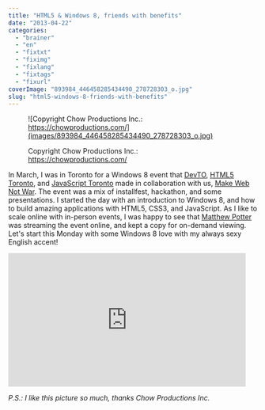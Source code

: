 ```yaml
---
title: "HTML5 & Windows 8, friends with benefits"
date: "2013-04-22"
categories: 
  - "brainer"
  - "en"
  - "fixtxt"
  - "fiximg"
  - "fixlang"
  - "fixtags"
  - "fixurl"
coverImage: "893984_446458285434490_278728303_o.jpg"
slug: "html5-windows-8-friends-with-benefits"
---
```


<figure>

![Copyright Chow Productions Inc.: https://chowproductions.com/](images/893984_446458285434490_278728303_o.jpg)

<figcaption>

Copyright Chow Productions Inc.: https://chowproductions.com/

</figcaption>

</figure>

In March, I was in Toronto for a Windows 8 event that [DevTO](https://www.devto.ca/), [HTML5 Toronto](http://htmltoronto.ca/), and [JavaScript Toronto](https://www.meetup.com/torontojs/) made in collaboration with us, [Make Web Not War](https://www.webnotwar.ca/). The event was a mix of installfest, hackathon, and some presentations. I started the day with an introduction to Windows 8, and how to build amazing applications with HTML5, CSS3, and JavaScript. As I like to scale online with in-person events, I was happy to see that [Matthew Potter](https://twitter.com/AskMP) was streaming the event online, and kept a copy for on-demand viewing. Let's start this Monday with some Windows 8 love with my always sexy English accent!

<iframe width="480" height="270" src="https://www.youtube.com/embed/37Kb87QyKR4?start=334&amp;feature=oembed" frameborder="0" allowfullscreen></iframe>

_P.S.: I like this picture so much, thanks Chow Productions Inc._

